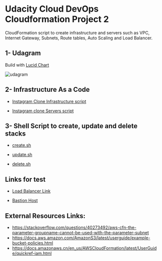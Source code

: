 # Udacity Cloud DevOps Cloudformation Project 2
CloudFormation script to create infrastructure and servers such as VPC, Internet Gateway, Subnets, Route tables, Auto Scaling and Load Balancer.

## 1- Udagram

Build with [Lucid Chart](https://lucid.app/)

![udagram](https://user-images.githubusercontent.com/40002929/172361118-b5eae4cc-9bfe-439f-aaf2-8ab7d1b93392.png)

## 2- Infrastructure As a Code

  - [Instagram Clone Infrastructure script](/insta-infra.yml) 
  
  - [Instagram clone Servers script](/insta-servers.yml)
  
## 3- Shell Script to create, update and delete stacks

  - [create.sh](/create.sh)
  
  - [update.sh](/update.sh)
  
  - [delete.sh](/delete.sh)

## Links for test

- [Load Balancer Link](http://insta-webap-1vja3zyxu48s2-1759599887.us-east-1.elb.amazonaws.com/)

- [Bastion Host](http://54.235.23.70/)

## External Resources Links:

  - https://stackoverflow.com/questions/40273492/aws-cfn-the-parameter-groupname-cannot-be-used-with-the-parameter-subnet
  - https://docs.aws.amazon.com/AmazonS3/latest/userguide/example-bucket-policies.html
  - https://docs.amazonaws.cn/en_us/AWSCloudFormation/latest/UserGuide/quickref-iam.html
